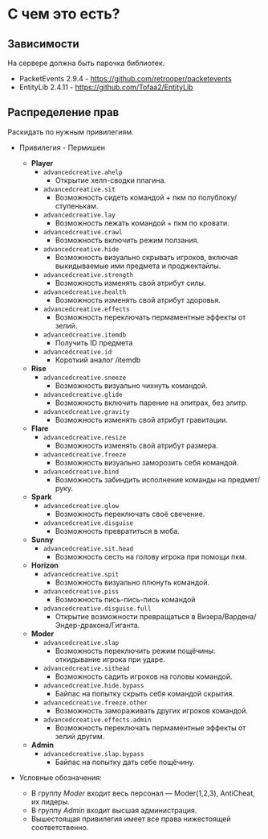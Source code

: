 # С чем это есть?
## Зависимости

На сервере должна быть парочка библиотек.
- PacketEvents 2.9.4 - https://github.com/retrooper/packetevents
- EntityLib 2.4.11 - https://github.com/Tofaa2/EntityLib

## Распределение прав

Раскидать по нужным привилегиям.

- Привилегия - Пермишен
  - **Player**
    - `advancedcreative.ahelp`
      - Открытие хелп-сводки плагина.
    - `advancedcreative.sit`
      - Возможность сидеть командой + пкм по полублоку/ступенькам.
    - `advancedcreative.lay`
      - Возможность лежать командой + пкм по кровати.
    - `advancedcreative.crawl`
      - Возможность включить режим ползания.
    - `advancedcreative.hide`
      - Возможность визуально скрывать игроков, включая выкидываемые ими предмета и проджектайлы.
    - `advancedcreative.strength`
      - Возможность изменять свой атрибут силы.
    - `advancedcreative.health`
      - Возможность изменять свой атрибут здоровья.
    - `advancedcreative.effects`
      - Возможность переключать пермаментные эффекты от зелий.
    - `advancedcreative.itemdb`
      - Получить ID предмета
    - `advancedcreative.id`
      - Короткий аналог /itemdb
  - **Rise**
    - `advancedcreative.sneeze`
      - Возможность визуально чихнуть командой.
    - `advancedcreative.glide`
      - Возможность включить парение на элитрах, без элитр.
    - `advancedcreative.gravity`
      - Возможность изменять свой атрибут гравитации.
  - **Flare**
    - `advancedcreative.resize`
      - Возможность изменять свой атрибут размера.
    - `advancedcreative.freeze`
      - Возможность визуально заморозить себя командой.
    - `advancedcreative.bind`
      - Возможность забиндить исполнение команды на предмет/руку.
  - **Spark**
    - `advancedcreative.glow`
      - Возможность переключать своё свечение.
    - `advancedcreative.disguise`
      - Возможность превратиться в моба.
  - **Sunny**
    - `advancedcreative.sit.head`
      - Возможность сесть на голову игрока при помощи пкм.
  - **Horizon**
    - `advancedcreative.spit`
      - Возможность визуально плюнуть командой.
    - `advancedcreative.piss`
      - Возможность пись-пись-пись командой
    - `advancedcreative.disguise.full`
      - Открытие возможности превращаться в Визера/Вардена/Эндер-дракона/Гиганта.
  - **Moder**
    - `advancedcreative.slap`
      - Возможность переключить режим пощёчины: откидывание игрока при ударе.
    - `advancedcreative.sithead`
      - Возможность садить игроков на головы командой.
    - `advancedcreative.hide.bypass`
      - Байпас на попытку скрыть себя командой скрытия.
    - `advancedcreative.freeze.other`
      - Возможность замораживать других игроков командой.
    - `advancedcreative.effects.admin`
      - Возможность переключать пермаментные эффекты от зелий другим.
  - **Admin**
    - `advancedcreative.slap.bypass`
      - Байпас на попытку дать себе пощёчину.

- Условные обозначения:
  - В группу *Moder* входит весь персонал — Moder(1,2,3), AntiCheat, их лидеры.
  - В группу *Admin* входит высшая администрация.
  - Вышестоящая привилегия имеет все права нижестоящей соответственно.
